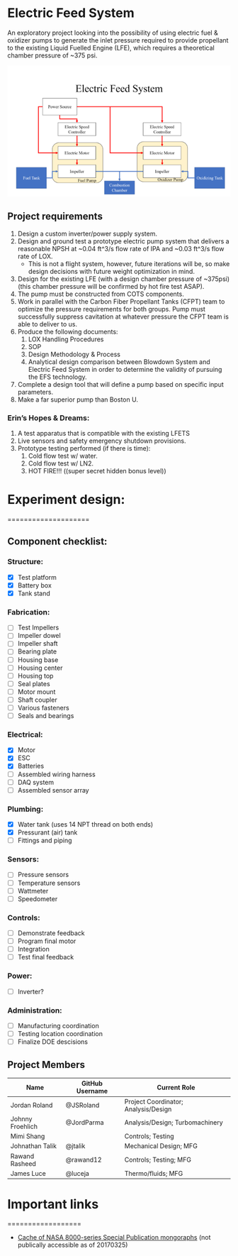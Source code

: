 ﻿Electric Feed System
======================

An exploratory project looking into the possibility of using electric fuel & oxidizer pumps
to generate the inlet pressure required to provide propellant to the existing Liquid Fuelled
Engine (LFE), which requires a theoretical chamber pressure of ~375 psi.

!["Block Diagram of proposed electric feed system"](Documentation/Images/BlockDiagram.png)


Project requirements
--------------------

1. Design a custom inverter/power supply system.
2. Design and ground test a prototype electric pump system that delivers a reasonable NPSH
   at ~0.04 ft^3/s flow rate of IPA and ~0.03 ft^3/s flow rate of LOX.
	* This is not a flight system, however, future iterations will be, so make design
	  decisions with future weight optimization in mind.
3. Design for the existing LFE (with a design chamber pressure of ~375psi)
   (this chamber pressure will be confirmed by hot fire test ASAP).
4. The pump must be constructed from COTS components.
5. Work in parallel with the Carbon Fiber Propellant Tanks (CFPT) team to optimize the pressure
   requirements for both groups. Pump must successfully suppress cavitation at whatever pressure
   the CFPT team is able to deliver to us.
6. Produce the following documents:
	1. LOX Handling Procedures
	2. SOP
	3. Design Methodology & Process
	4. Analytical design comparison between Blowdown System and Electric Feed System in
	   order to determine the validity of pursuing the EFS technology.
7. Complete a design tool that will define a pump based on specific input parameters.
8. Make a far superior pump than Boston U.

### Erin’s Hopes & Dreams:

1. A test apparatus that is compatible with the existing LFETS
2. Live sensors and safety emergency shutdown provisions.
3. Prototype testing performed (if there is time):
	1. Cold flow test w/ water.
	2. Cold flow test w/ LN2.
	3. HOT FIRE!!! ((super secret hidden bonus level))
	
# Experiment design:
====================

## Component checklist:
### Structure:
- [x] Test platform 
- [x] Battery box
- [x] Tank stand
### Fabrication:
- [ ] Test Impellers
- [ ] Impeller dowel
- [ ] Impeller shaft
- [ ] Bearing plate
- [ ] Housing base
- [ ] Housing center
- [ ] Housing top
- [ ] Seal plates
- [ ] Motor mount
- [ ] Shaft coupler
- [ ] Various fasteners
- [ ] Seals and bearings
### Electrical:
- [x] Motor
- [x] ESC
- [x] Batteries
- [ ] Assembled wiring harness
- [ ] DAQ system
- [ ] Assembled sensor array
### Plumbing:
- [x] Water tank (uses 14 NPT thread on both ends)
- [x] Pressurant (air) tank
- [ ] Fittings and piping
### Sensors:
- [ ] Pressure sensors
- [ ] Temperature sensors
- [ ] Wattmeter
- [ ] Speedometer
### Controls: 
- [ ] Demonstrate feedback
- [ ] Program final motor
- [ ] Integration 
- [ ] Test final feedback
### Power: 
- [ ] Inverter?
### Administration:
- [ ] Manufacturing coordination
- [ ] Testing location coordination
- [ ] Finalize DOE descisions 

## Project Members

Name             | GitHub Username | Current Role 
-----------------|-----------------|-------------
Jordan Roland    | @JSRoland       | Project Coordinator; Analysis/Design
Johnny Froehlich | @JordParma      | Analysis/Design; Turbomachinery
Mimi Shang       |                 | Controls; Testing
Johnathan Talik  | @jtalik         | Mechanical Design; MFG
Rawand Rasheed   | @rawand12       | Controls; Testing; MFG
James Luce       | @luceja         | Thermo/fluids; MFG

# Important links
==================

 - [Cache of NASA 8000-series Special Publication mongoraphs](https://drive.google.com/folderview?id=0B5irBl_D7OtgMHlDUzJMNnBrSWM&usp=sharing)
   (not publically accessible as of 20170325)
